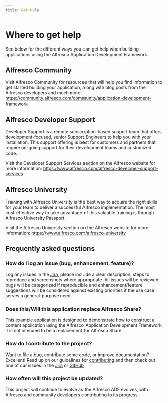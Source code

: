 ```yaml
---
title: Get Help
---
```


# Where to get help

See below for the different ways you can get help when building applications using the Alfresco Application Development Framework.

## Alfresco Community

Visit Alfresco Community for resources that will help you find information to get started building your application,
along with blog posts from the Alfresco developers and much more:
https://community.alfresco.com/community/application-development-framework

## Alfresco Developer Support

Developer Support is a remote subscription-based support team that offers  
development-focused, senior Support Engineers to help you with your installation.
This support offering is best for customers and partners that require on-going support
for their development teams and customized code.

Visit the Developer Support Services section on the Alfresco website for more information:
https://www.alfresco.com/alfresco-developer-support-services

## Alfresco University

Training with Alfresco University is the best way to acquire the right skills for your team to deliver a successful Alfresco implementation.
The most cost-effective way to take advantage of this valuable training is through Alfresco University Passport.

Visit the Alfresco University section on the Alfresco website for more information:
https://www.alfresco.com/alfresco-university

## Frequently asked questions

### How do I log an issue (bug, enhancement, feature)?

Log any issues in the [Jira][jira],
please include a clear description, steps to reproduce and screenshots where appropriate.
All issues will be reviewed; bugs will be categorized if reproducible and enhancement/feature suggestions
will be considered against existing priorities if the use case serves a general-purpose need.

### Does this/Will this application replace Alfresco Share?

This example application is designed to demonstrate how to construct a content application using the Alfresco Application Development Framework,
it is not intended to be a replacement for Alfresco Share.

### How do I contribute to the project?

Want to file a bug, contribute some code, or improve documentation? Excellent!
Read up on our guidelines for [contributing][contributing]
and then check out one of our issues in the [Jira][jira] or [GitHub][github]

### How often will this project be updated?

This project will continue to evolve as the Alfresco ADF evolves, with Alfresco and community developers contributing to its progress.

[contributing]: https://github.com/Alfresco/alfresco-content-app/blob/master/CONTRIBUTING.md
[github]: https://github.com/Alfresco/alfresco-content-app/issues
[jira]: https://issues.alfresco.com/jira/projects/ACA
